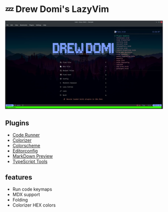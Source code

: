 # 💤 Drew Domi's LazyVim

![Banner](assets/banner.jpg)

## Plugins

- [Code Runner](https://github.com/CRAG666/code_runner.nvim)
- [Colorizer](https://github.com/norcalli/nvim-colorizer.lua)
- [Colorscheme](https://github.com/bluz71/vim-moonfly-colors)
- [Editorconfig](https://github.com/editorconfig/editorconfig-vim)
- [MarkDown Preview](https://github.com/iamcco/markdown-preview.nvim)
- [TypeScript Tools](https://github.com/pmizio/typescript-tools.nvim)

## features

- Run code keymaps
- MDX support
- Folding
- Colorizer HEX colors
